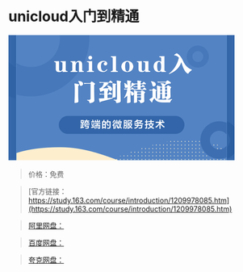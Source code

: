 # unicloud入门到精通

![img](../../../assets/study163/free/5e35b875b48043aa94f829cc070eee6a.png)

> 价格：免费

> [官方链接：https://study.163.com/course/introduction/1209978085.htm](https://study.163.com/course/introduction/1209978085.htm)

> [阿里网盘：]()

> [百度网盘：]()

> [夸克网盘：]()

